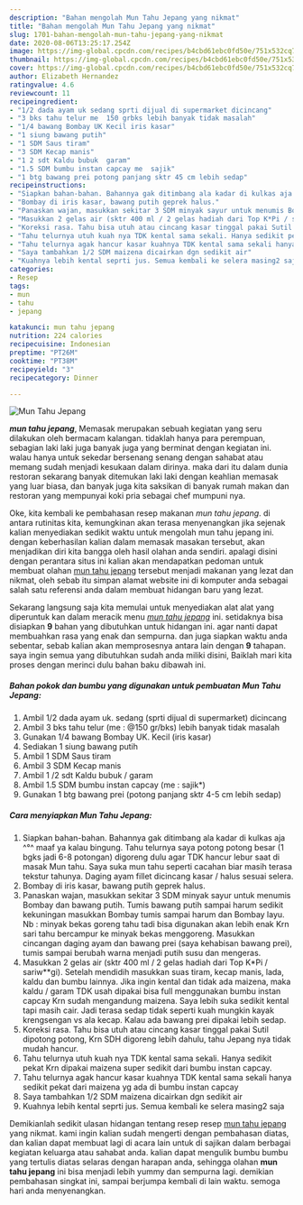 ```yaml
---
description: "Bahan mengolah Mun Tahu Jepang yang nikmat"
title: "Bahan mengolah Mun Tahu Jepang yang nikmat"
slug: 1701-bahan-mengolah-mun-tahu-jepang-yang-nikmat
date: 2020-08-06T13:25:17.254Z
image: https://img-global.cpcdn.com/recipes/b4cbd61ebc0fd50e/751x532cq70/mun-tahu-jepang-foto-resep-utama.jpg
thumbnail: https://img-global.cpcdn.com/recipes/b4cbd61ebc0fd50e/751x532cq70/mun-tahu-jepang-foto-resep-utama.jpg
cover: https://img-global.cpcdn.com/recipes/b4cbd61ebc0fd50e/751x532cq70/mun-tahu-jepang-foto-resep-utama.jpg
author: Elizabeth Hernandez
ratingvalue: 4.6
reviewcount: 11
recipeingredient:
- "1/2 dada ayam uk sedang sprti dijual di supermarket dicincang"
- "3 bks tahu telur me  150 grbks lebih banyak tidak masalah"
- "1/4 bawang Bombay UK Kecil iris kasar"
- "1 siung bawang putih"
- "1 SDM Saus tiram"
- "3 SDM Kecap manis"
- "1 2 sdt Kaldu bubuk  garam"
- "1.5 SDM bumbu instan capcay me  sajik"
- "1 btg bawang prei potong panjang sktr 45 cm lebih sedap"
recipeinstructions:
- "Siapkan bahan-bahan. Bahannya gak ditimbang ala kadar di kulkas aja ^°^ maaf ya kalau bingung. Tahu telurnya saya potong potong besar (1 bgks jadi 6-8 potongan) digoreng dulu agar TDK hancur lebur saat di masak Mun tahu. Saya suka mun tahu seperti cacahan biar masih terasa tekstur tahunya. Daging ayam fillet dicincang kasar / halus sesuai selera."
- "Bombay di iris kasar, bawang putih geprek halus."
- "Panaskan wajan, masukkan sekitar 3 SDM minyak sayur untuk menumis Bombay dan bawang putih. Tumis bawang putih sampai harum sedikit kekuningan masukkan Bombay tumis sampai harum dan Bombay layu. Nb : minyak bekas goreng tahu tadi bisa digunakan akan lebih enak Krn sari tahu bercampur ke minyak bekas menggoreng. Masukkan cincangan daging ayam dan bawang prei (saya kehabisan bawang prei), tumis sampai berubah warna menjadi putih susu dan mengeras."
- "Masukkan 2 gelas air (sktr 400 ml / 2 gelas hadiah dari Top K*Pi / sariw**gi). Setelah mendidih masukkan suas tiram, kecap manis, lada, kaldu dan bumbu lainnya. Jika ingin kental dan tidak ada maizena, maka kaldu / garam TDK usah dipakai bisa full menggunakan bumbu instan capcay Krn sudah mengandung maizena. Saya lebih suka sedikit kental tapi masih cair. Jadi terasa sedap tidak seperti kuah mungkin kayak krengsengan vs ala kecap. Kalau ada bawang prei dipakai lebih sedap."
- "Koreksi rasa. Tahu bisa utuh atau cincang kasar tinggal pakai Sutil dipotong potong, Krn SDH digoreng lebih dahulu, tahu Jepang nya tidak mudah hancur."
- "Tahu telurnya utuh kuah nya TDK kental sama sekali. Hanya sedikit pekat Krn dipakai maizena super sedikit dari bumbu instan capcay."
- "Tahu telurnya agak hancur kasar kuahnya TDK kental sama sekali hanya sedikit pekat dari maizena yg ada di bumbu instan capcay"
- "Saya tambahkan 1/2 SDM maizena dicairkan dgn sedikit air"
- "Kuahnya lebih kental seprti jus. Semua kembali ke selera masing2 saja"
categories:
- Resep
tags:
- mun
- tahu
- jepang

katakunci: mun tahu jepang 
nutrition: 224 calories
recipecuisine: Indonesian
preptime: "PT26M"
cooktime: "PT38M"
recipeyield: "3"
recipecategory: Dinner

---
```



![Mun Tahu Jepang](https://img-global.cpcdn.com/recipes/b4cbd61ebc0fd50e/751x532cq70/mun-tahu-jepang-foto-resep-utama.jpg)

<b><i>mun tahu jepang</i></b>, Memasak merupakan sebuah kegiatan yang seru dilakukan oleh bermacam kalangan. tidaklah hanya para perempuan, sebagian laki laki juga banyak juga yang berminat dengan kegiatan ini. walau hanya untuk sekedar bersenang senang dengan sahabat atau memang sudah menjadi kesukaan dalam dirinya. maka dari itu dalam dunia restoran sekarang banyak ditemukan laki laki dengan keahlian memasak yang luar biasa, dan banyak juga kita saksikan di banyak rumah makan dan restoran yang mempunyai koki pria sebagai chef mumpuni nya.

Oke, kita kembali ke pembahasan resep makanan <i>mun tahu jepang</i>. di antara rutinitas kita, kemungkinan akan terasa menyenangkan jika sejenak kalian menyediakan sedikit waktu untuk mengolah mun tahu jepang ini. dengan keberhasilan kalian dalam memasak masakan tersebut, akan menjadikan diri kita bangga oleh hasil olahan anda sendiri. apalagi disini dengan perantara situs ini kalian akan mendapatkan pedoman untuk membuat olahan <u>mun tahu jepang</u> tersebut menjadi makanan yang lezat dan nikmat, oleh sebab itu simpan alamat website ini di komputer anda sebagai salah satu referensi anda dalam membuat hidangan baru yang lezat.




Sekarang langsung saja kita memulai untuk menyediakan alat alat yang diperuntuk kan dalam meracik menu <u><i>mun tahu jepang</i></u> ini. setidaknya bisa disiapkan <b>9</b> bahan yang dibutuhkan untuk hidangan ini. agar nanti dapat membuahkan rasa yang enak dan sempurna. dan juga siapkan waktu anda sebentar, sebab kalian akan memprosesnya antara lain dengan <b>9</b> tahapan. saya ingin semua yang dibutuhkan sudah anda miliki disini, Baiklah mari kita proses dengan merinci dulu bahan baku dibawah ini.

<!--inarticleads1-->

##### Bahan pokok dan bumbu yang digunakan untuk pembuatan Mun Tahu Jepang:

1. Ambil 1/2 dada ayam uk. sedang (sprti dijual di supermarket) dicincang
1. Ambil 3 bks tahu telur (me : @150 gr/bks) lebih banyak tidak masalah
1. Gunakan 1/4 bawang Bombay UK. Kecil (iris kasar)
1. Sediakan 1 siung bawang putih
1. Ambil 1 SDM Saus tiram
1. Ambil 3 SDM Kecap manis
1. Ambil 1 /2 sdt Kaldu bubuk / garam
1. Ambil 1.5 SDM bumbu instan capcay (me : sajik*)
1. Gunakan 1 btg bawang prei (potong panjang sktr 4-5 cm lebih sedap)




<!--inarticleads2-->

##### Cara menyiapkan Mun Tahu Jepang:

1. Siapkan bahan-bahan. Bahannya gak ditimbang ala kadar di kulkas aja ^°^ maaf ya kalau bingung. Tahu telurnya saya potong potong besar (1 bgks jadi 6-8 potongan) digoreng dulu agar TDK hancur lebur saat di masak Mun tahu. Saya suka mun tahu seperti cacahan biar masih terasa tekstur tahunya. Daging ayam fillet dicincang kasar / halus sesuai selera.
1. Bombay di iris kasar, bawang putih geprek halus.
1. Panaskan wajan, masukkan sekitar 3 SDM minyak sayur untuk menumis Bombay dan bawang putih. Tumis bawang putih sampai harum sedikit kekuningan masukkan Bombay tumis sampai harum dan Bombay layu. Nb : minyak bekas goreng tahu tadi bisa digunakan akan lebih enak Krn sari tahu bercampur ke minyak bekas menggoreng. Masukkan cincangan daging ayam dan bawang prei (saya kehabisan bawang prei), tumis sampai berubah warna menjadi putih susu dan mengeras.
1. Masukkan 2 gelas air (sktr 400 ml / 2 gelas hadiah dari Top K*Pi / sariw**gi). Setelah mendidih masukkan suas tiram, kecap manis, lada, kaldu dan bumbu lainnya. Jika ingin kental dan tidak ada maizena, maka kaldu / garam TDK usah dipakai bisa full menggunakan bumbu instan capcay Krn sudah mengandung maizena. Saya lebih suka sedikit kental tapi masih cair. Jadi terasa sedap tidak seperti kuah mungkin kayak krengsengan vs ala kecap. Kalau ada bawang prei dipakai lebih sedap.
1. Koreksi rasa. Tahu bisa utuh atau cincang kasar tinggal pakai Sutil dipotong potong, Krn SDH digoreng lebih dahulu, tahu Jepang nya tidak mudah hancur.
1. Tahu telurnya utuh kuah nya TDK kental sama sekali. Hanya sedikit pekat Krn dipakai maizena super sedikit dari bumbu instan capcay.
1. Tahu telurnya agak hancur kasar kuahnya TDK kental sama sekali hanya sedikit pekat dari maizena yg ada di bumbu instan capcay
1. Saya tambahkan 1/2 SDM maizena dicairkan dgn sedikit air
1. Kuahnya lebih kental seprti jus. Semua kembali ke selera masing2 saja




Demikianlah sedikit ulasan hidangan tentang resep resep <u>mun tahu jepang</u> yang nikmat. kami ingin kalian sudah mengerti dengan pembahasan diatas, dan kalian dapat membuat lagi di acara lain untuk di sajikan dalam berbagai kegiatan keluarga atau sahabat anda. kalian dapat mengulik bumbu bumbu yang tertulis diatas selaras dengan harapan anda, sehingga olahan <b>mun tahu jepang</b> ini bisa menjadi lebih yummy dan sempurna lagi. demikian pembahasan singkat ini, sampai berjumpa kembali di lain waktu. semoga hari anda menyenangkan.
